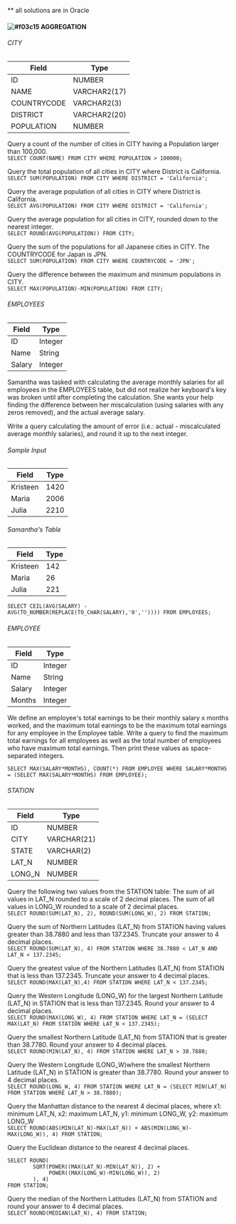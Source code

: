 ** all solutions are in Oracle
#### ![#f03c15](https://via.placeholder.com/15/f03c15/000000?text=+) AGGREGATION
  
###### CITY 
| Field       | Type |
|--------------|------------|
ID          | NUMBER
NAME        | VARCHAR2(17)
COUNTRYCODE | VARCHAR2(3)
DISTRICT    | VARCHAR2(20)
POPULATION  | NUMBER
  
Query a count of the number of cities in CITY having a Population larger than 100,000.  
```SELECT COUNT(NAME) FROM CITY WHERE POPULATION > 100000;```  
  
Query the total population of all cities in CITY where District is California.  
```SELECT SUM(POPULATION) FROM CITY WHERE DISTRICT = 'California';```
  
Query the average population of all cities in CITY where District is California.  
```SELECT AVG(POPULATION) FROM CITY WHERE DISTRICT = 'California';```
  
Query the average population for all cities in CITY, rounded down to the nearest integer.  
```SELECT ROUND(AVG(POPULATION)) FROM CITY;```
  
Query the sum of the populations for all Japanese cities in CITY. The COUNTRYCODE for Japan is JPN.  
```SELECT SUM(POPULATION) FROM CITY WHERE COUNTRYCODE = 'JPN';```
  
Query the difference between the maximum and minimum populations in CITY.  
```SELECT MAX(POPULATION)-MIN(POPULATION) FROM CITY;```
  
###### EMPLOYEES 
| Field       | Type |
|--------------|------------|
ID          | Integer
Name        | String
Salary      | Integer
  
Samantha was tasked with calculating the average monthly salaries for all employees in the EMPLOYEES table, but did not realize her keyboard's key was broken until after completing the calculation. She wants your help finding the difference between her miscalculation (using salaries with any zeros removed), and the actual average salary.  
  
Write a query calculating the amount of error (i.e.: actual - miscalculated average monthly salaries), and round it up to the next integer.
  
###### Sample Input
| Field       | Type |
|--------------|------------|
Kristeen       | 1420
Maria          | 2006
Julia          | 2210

###### Samantha's Table
| Field       | Type |
|--------------|------------|
Kristeen       | 142
Maria          | 26
Julia          | 221
  
```SELECT CEIL(AVG(SALARY) - AVG(TO_NUMBER(REPLACE(TO_CHAR(SALARY),'0','')))) FROM EMPLOYEES;```  
  
###### EMPLOYEE 
| Field       | Type |
|--------------|------------|
ID          | Integer
Name        | String
Salary      | Integer
Months      | Integer
  
We define an employee's total earnings to be their monthly salary x months worked, and the maximum total earnings to be the maximum total earnings for any employee in the Employee table. Write a query to find the maximum total earnings for all employees as well as the total number of employees who have maximum total earnings. Then print these values as space-separated integers.  
```
SELECT MAX(SALARY*MONTHS), COUNT(*) FROM EMPLOYEE WHERE SALARY*MONTHS = (SELECT MAX(SALARY*MONTHS) FROM EMPLOYEE);
```  
    
###### STATION 
| Field       | Type |
|--------------|------------|
ID          | NUMBER
CITY        | VARCHAR(21)
STATE      | VARCHAR(2)
LAT_N      | NUMBER
LONG_N      | NUMBER
  
Query the following two values from the STATION table:
The sum of all values in LAT_N rounded to a scale of 2 decimal places.
The sum of all values in LONG_W rounded to a scale of 2 decimal places.  
```SELECT ROUND(SUM(LAT_N), 2), ROUND(SUM(LONG_W), 2) FROM STATION;```

Query the sum of Northern Latitudes (LAT_N) from STATION having values greater than 38.7880 and less than 137.2345. Truncate your answer to 4 decimal places.  
```SELECT ROUND(SUM(LAT_N), 4) FROM STATION WHERE 38.7880 < LAT_N AND LAT_N < 137.2345;```
  
Query the greatest value of the Northern Latitudes (LAT_N) from STATION that is less than 137.2345. Truncate your answer to 4 decimal places.  
```SELECT ROUND(MAX(LAT_N),4) FROM STATION WHERE LAT_N < 137.2345;```
  
Query the Western Longitude (LONG_W) for the largest Northern Latitude (LAT_N) in STATION that is less than 137.2345. Round your answer to 4 decimal places.  
```SELECT ROUND(MAX(LONG_W), 4) FROM STATION WHERE LAT_N = (SELECT MAX(LAT_N) FROM STATION WHERE LAT_N < 137.2345);```
  
Query the smallest Northern Latitude (LAT_N) from STATION that is greater than 38.7780. Round your answer to 4 decimal places.  
```SELECT ROUND(MIN(LAT_N), 4) FROM STATION WHERE LAT_N > 38.7880;```
  
Query the Western Longitude (LONG_W)where the smallest Northern Latitude (LAT_N) in STATION is greater than 38.7780. Round your answer to 4 decimal places.  
```SELECT ROUND(LONG_W, 4) FROM STATION WHERE LAT_N = (SELECT MIN(LAT_N) FROM STATION WHERE LAT_N > 38.7880);```
  
Query the Manhattan distance to the nearest 4 decimal places, where x1: minimum LAT_N, x2: maximum LAT_N, y1: minimum LONG_W, y2: maximum LONG_W     
```SELECT ROUND(ABS(MIN(LAT_N)-MAX(LAT_N)) + ABS(MIN(LONG_W)-MAX(LONG_W)), 4) FROM STATION;```

Query the Euclidean distance to the nearest 4 decimal places.  
```
SELECT ROUND(
        SQRT(POWER((MAX(LAT_N)-MIN(LAT_N)), 2) + 
             POWER((MAX(LONG_W)-MIN(LONG_W)), 2)
        ), 4) 
FROM STATION;
```
  
Query the median of the Northern Latitudes (LAT_N) from STATION and round your answer to 4 decimal places.  
```SELECT ROUND(MEDIAN(LAT_N), 4) FROM STATION;```
  

